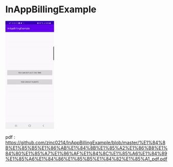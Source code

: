 # InAppBillingExample





<img src="https://github.com/zinc0214/InAppBillingExample/blob/master/in_app_billing.gif" width="30%">

pdf : <url>https://github.com/zinc0214/InAppBillingExample/blob/master/%E1%84%8B%E1%85%B5%E1%86%AB%E1%84%8B%E1%85%A2%E1%86%B8%E1%84%80%E1%85%A7%E1%86%AF%E1%84%8C%E1%85%A6%E1%84%89%E1%85%A6%E1%84%86%E1%85%B5%E1%84%82%E1%85%A1_pdf.pdf
